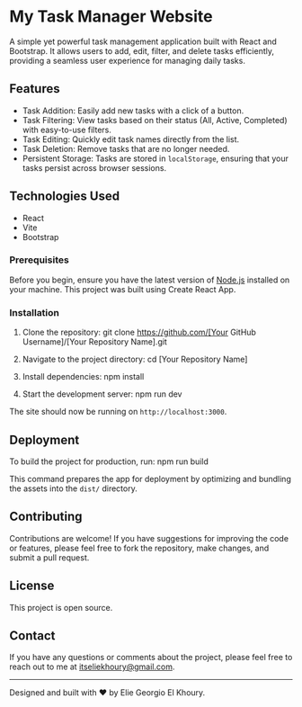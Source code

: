 # My Task Manager Website

A simple yet powerful task management application built with React and Bootstrap. It allows users to add, edit, filter, and delete tasks efficiently, providing a seamless user experience for managing daily tasks.

## Features

- Task Addition: Easily add new tasks with a click of a button.
- Task Filtering: View tasks based on their status (All, Active, Completed) with easy-to-use filters.
- Task Editing: Quickly edit task names directly from the list.
- Task Deletion: Remove tasks that are no longer needed.
- Persistent Storage: Tasks are stored in `localStorage`, ensuring that your tasks persist across browser sessions.

## Technologies Used

- React
- Vite
- Bootstrap

### Prerequisites

Before you begin, ensure you have the latest version of [Node.js](https://nodejs.org/) installed on your machine. This project was built using Create React App.

### Installation

1. Clone the repository:
git clone https://github.com/[Your GitHub Username]/[Your Repository Name].git

2. Navigate to the project directory:
cd [Your Repository Name]

3. Install dependencies:
npm install

4. Start the development server:
npm run dev

The site should now be running on `http://localhost:3000`.

## Deployment

To build the project for production, run:
npm run build

This command prepares the app for deployment by optimizing and bundling the assets into the `dist/` directory.

## Contributing

Contributions are welcome! If you have suggestions for improving the code or features, please feel free to fork the repository, make changes, and submit a pull request.

## License

This project is open source.

## Contact

If you have any questions or comments about the project, please feel free to reach out to me at itseliekhoury@gmail.com.

---

Designed and built with ❤️ by Elie Georgio El Khoury.
